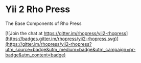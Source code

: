Yii 2 Rho Press
===============
The Base Components of Rho Press

[![Join the chat at https://gitter.im/rhopress/yii2-rhopress](https://badges.gitter.im/rhopress/yii2-rhopress.svg)](https://gitter.im/rhopress/yii2-rhopress?utm_source=badge&utm_medium=badge&utm_campaign=pr-badge&utm_content=badge)
